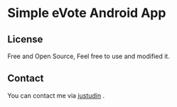 Simple eVote Android App
=========================

License
--------
Free and Open Source, Feel free to use and modified it.

Contact
-------
You can contact me via [justudin](http://justudin.com)
.
